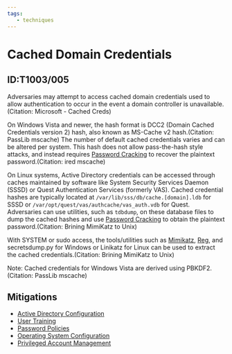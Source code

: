 ```yaml
---
tags:
   - techniques
---
```

# Cached Domain Credentials
## ID:T1003/005
Adversaries may attempt to access cached domain credentials used to allow authentication to occur in the event a domain controller is unavailable.(Citation: Microsoft - Cached Creds)

On Windows Vista and newer, the hash format is DCC2 (Domain Cached Credentials version 2) hash, also known as MS-Cache v2 hash.(Citation: PassLib mscache) The number of default cached credentials varies and can be altered per system. This hash does not allow pass-the-hash style attacks, and instead requires [Password Cracking](techniques/T1110/002) to recover the plaintext password.(Citation: ired mscache)

On Linux systems, Active Directory credentials can be accessed through caches maintained by software like System Security Services Daemon (SSSD) or Quest Authentication Services (formerly VAS). Cached credential hashes are typically located at `/var/lib/sss/db/cache.[domain].ldb` for SSSD or `/var/opt/quest/vas/authcache/vas_auth.vdb` for Quest. Adversaries can use utilities, such as `tdbdump`, on these database files to dump the cached hashes and use [Password Cracking](techniques/T1110/002) to obtain the plaintext password.(Citation: Brining MimiKatz to Unix) 

With SYSTEM or sudo access, the tools/utilities such as [Mimikatz](software/S0002), [Reg](software/S0075), and secretsdump.py for Windows or Linikatz for Linux can be used to extract the cached credentials.(Citation: Brining MimiKatz to Unix)

Note: Cached credentials for Windows Vista are derived using PBKDF2.(Citation: PassLib mscache)
## Mitigations
* [Active Directory Configuration](mitigations/M1015)
* [User Training](mitigations/M1017)
* [Password Policies](mitigations/M1027)
* [Operating System Configuration](mitigations/M1028)
* [Privileged Account Management](mitigations/M1026)
